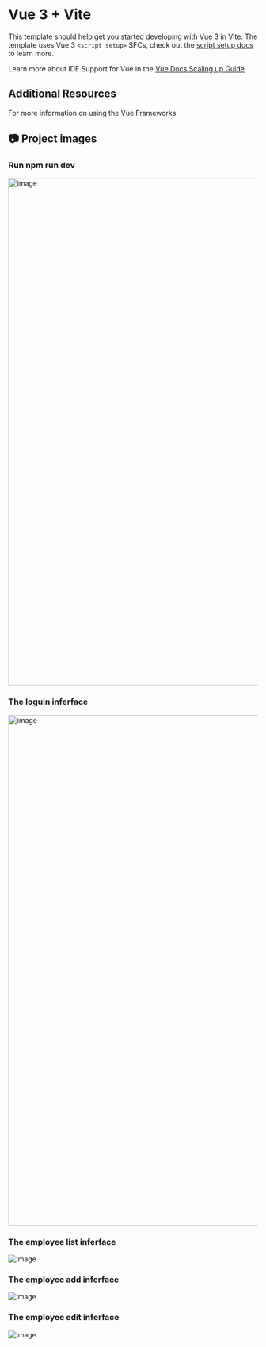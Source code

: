 # Vue 3 + Vite

This template should help get you started developing with Vue 3 in Vite. The template uses Vue 3 `<script setup>` SFCs, check out the [script setup docs](https://v3.vuejs.org/api/sfc-script-setup.html#sfc-script-setup) to learn more.

Learn more about IDE Support for Vue in the [Vue Docs Scaling up Guide](https://vuejs.org/guide/scaling-up/tooling.html#ide-support).

## Additional Resources

For more information on using the Vue Frameworks
## 📷 Project images
### Run npm run dev
<img width="1919" height="1024" alt="image" src="https://github.com/user-attachments/assets/00408eee-35cd-47d0-bd3f-e68f5df84384" />

### The loguin inferface
<img width="1913" height="1030" alt="image" src="https://github.com/user-attachments/assets/59901fff-e2ef-4997-bb21-e18e03d265b3" />

### The employee list inferface
![image](https://github.com/user-attachments/assets/a9d35be7-9a69-4cc0-a772-c85f3b1fc591)

### The employee add inferface
![image](https://github.com/user-attachments/assets/ba97987f-0957-4ed8-b7c8-2f13ee27daad)

### The employee edit inferface
![image](https://github.com/user-attachments/assets/579111ba-f1d1-42c0-880e-e3fd79602d83)
